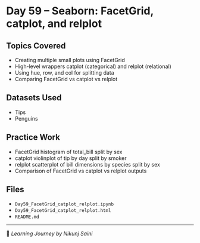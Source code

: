 # Day 59 – Seaborn: FacetGrid, catplot, and relplot

##  Topics Covered
- Creating multiple small plots using FacetGrid
- High-level wrappers catplot (categorical) and relplot (relational)
- Using hue, row, and col for splitting data
- Comparing FacetGrid vs catplot vs relplot

##  Datasets Used 
- Tips
- Penguins
 
##  Practice Work
- FacetGrid histogram of total_bill split by sex
- catplot violinplot of tip by day split by smoker 
- relplot scatterplot of bill dimensions by species split by sex
- Comparison of FacetGrid vs catplot vs relplot outputs

##  Files
- `Day59_FacetGrid_catplot_relplot.ipynb`
- `Day59_FacetGrid_catplot_relplot.html`
- `README.md`

---
🔗 *Learning Journey by Nikunj Saini*

